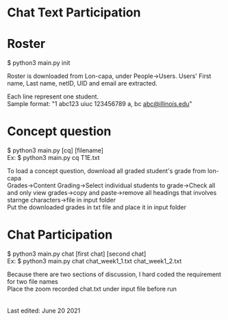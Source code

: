 # Chat Text Participation 

# Roster

$ python3 main.py init

Roster is downloaded from Lon-capa, under People->Users. Users' First name, Last name, netID, UID and email are extracted.  <br>

Each line represent one student. <br>
Sample format: "1		abc123	uiuc	123456789	a, bc	abc@illinois.edu"   <br>


# Concept question

$ python3 main.py [cq] [filename] <br>
Ex: $ python3 main.py cq T1E.txt <br>

To load a concept question, download all graded student's grade from lon-capa       <br>
    Grades->Content Grading->Select individual students to grade->Check all and only view grades->copy and paste->remove all headings that involves starnge characters->file in input folder    <br>
Put the downloaded grades in txt file and place it in input folder  <br>

# Chat Participation
$ python3 main.py chat [first chat] [second chat]   <br>
Ex: $ python3 main.py chat chat_week1_1.txt chat_week1_2.txt

Because there are two sections of discussion, I hard coded the requirement for two file names <br>
Place the zoom recorded chat.txt under input file before run    <br>
<br>
<br>
Last edited: June 20 2021 <br>

